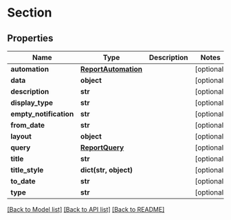 # Section

## Properties
Name | Type | Description | Notes
------------ | ------------- | ------------- | -------------
**automation** | [**ReportAutomation**](ReportAutomation.md) |  | [optional] 
**data** | **object** |  | [optional] 
**description** | **str** |  | [optional] 
**display_type** | **str** |  | [optional] 
**empty_notification** | **str** |  | [optional] 
**from_date** | **str** |  | [optional] 
**layout** | **object** |  | [optional] 
**query** | [**ReportQuery**](ReportQuery.md) |  | [optional] 
**title** | **str** |  | [optional] 
**title_style** | **dict(str, object)** |  | [optional] 
**to_date** | **str** |  | [optional] 
**type** | **str** |  | [optional] 

[[Back to Model list]](README.md#documentation-for-models) [[Back to API list]](../README.md#documentation-for-api-endpoints) [[Back to README]](../README.md)


